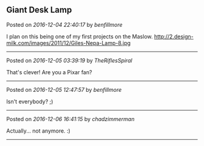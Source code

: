 ## Giant Desk Lamp
Posted on *2016-12-04 22:40:17* by *benfillmore*

I plan on this being one of my first projects on the Maslow.
http://2.design-milk.com/images/2011/12/Giles-Nepa-Lamp-8.jpg

---

Posted on *2016-12-05 03:39:19* by *TheRiflesSpiral*

That's clever! Are you a Pixar fan?

---

Posted on *2016-12-05 12:47:57* by *benfillmore*

Isn't everybody? ;)

---

Posted on *2016-12-06 16:41:15* by *chadzimmerman*

Actually... not anymore. :)

---

